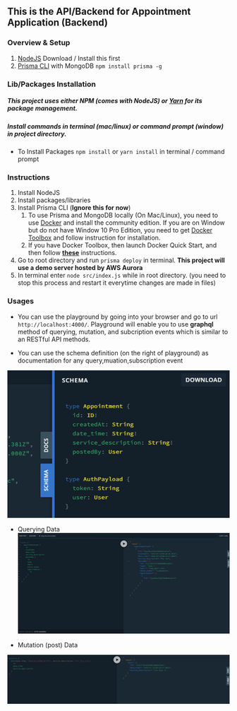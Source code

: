 ## This is the API/Backend for Appointment Application (Backend)

### Overview & Setup

1. [NodeJS](https://nodejs.org/en/) Download / Install this first
2. [Prisma CLI](https://www.prisma.io/docs/prisma-client/) with MongoDB ```npm install prisma -g```

### Lib/Packages Installation

##### This project uses either NPM (comes with NodeJS) or [Yarn](https://yarnpkg.com/en/) for its package management.

##### Install commands in **terminal (mac/linux)** or **command prompt (window)** in project directory. 

- To Install Packages  ```npm install``` or ```yarn install``` in terminal / command prompt


### Instructions

1. Install NodeJS
2. Install packages/libraries
3. Install Prisma CLI (**Ignore this for now**)
   1. To use Prisma and MongoDB locally (On Mac/Linux), you need to use [Docker](https://www.docker.com/products/container-runtime) and install the community edition. If you are on Window but do not have Window 10 Pro Edition, you need to get [Docker Toolbox](https://docs.docker.com/toolbox/toolbox_install_windows/) and follow instruction for installation.
   2. If you have Docker Toolbox, then launch Docker Quick Start, and then follow [**these**](https://www.prisma.io/docs/get-started/01-setting-up-prisma-new-database-TYPESCRIPT-t002/) instructions.
4. Go to root directory and run ```prisma deploy``` in terminal. **This project will use a demo server hosted by AWS Aurora**
5. In terminal enter ```node src/index.js``` while in root directory. (you need to stop this process and restart it everytime changes are made in files)

### Usages

* You can use the playground by going into your browser and go to url ```http://localhost:4000/```. Playground will enable you to use **graphql** method of querying, mutation, and subcription events which is similar to an RESTful API methods.

* You can use the schema definition (on the right of playground) as documentation for any query,muation,subscription event

![Schema](/usage/schema.png)

* Querying Data
![Querying events](/usage/query.png)

* Mutation (post) Data

![Mutation events](/usage/mutation.png)